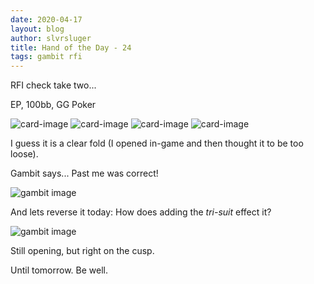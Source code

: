 ```yaml
---
date: 2020-04-17
layout: blog
author: slvrsluger
title: Hand of the Day - 24
tags: gambit rfi
---
```


RFI check take two...

EP, 100bb, GG Poker

![card-image](/assets/cards/AS.svg#5cards)
![card-image](/assets/cards/TH.svg#5cards)
![card-image](/assets/cards/8S.svg#5cards)
![card-image](/assets/cards/6c.svg#5cards)

I guess it is a clear fold (I opened in-game and then thought it to be too loose).

Gambit says... Past me was correct!

![gambit image](/assets/img/AT86ss.png)

And lets reverse it today: How does adding the _tri-suit_ effect it?

![gambit image](/assets/img/AT86sss.png)

Still opening, but right on the cusp.

Until tomorrow. Be well.
